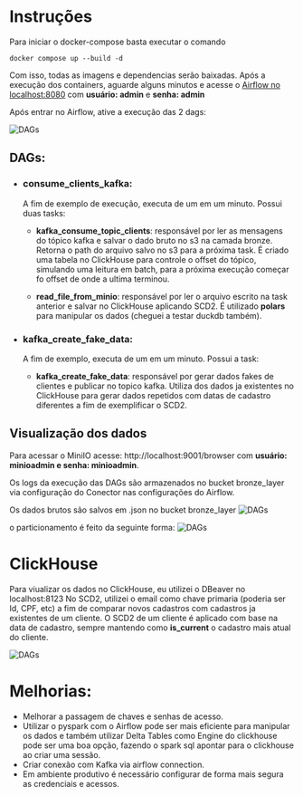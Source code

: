 # Instruções
Para iniciar o docker-compose basta executar o comando 
```
docker compose up --build -d
````
Com isso, todas as imagens e dependencias serão baixadas. Após a execução dos containers, aguarde alguns minutos e acesse
o [Airflow no localhost:8080](http://localhost:8080/login/) com **usuário: admin** e **senha: admin**

Após entrar no Airflow, ative a execução das 2 dags:

![DAGs](img/airflow.png)

## DAGs:
- ### **consume_clients_kafka**:
    A fim de exemplo de execução, executa de um em um minuto. Possui duas tasks:
    - **kafka_consume_topic_clients**: responsável por ler as mensagens do tópico kafka e salvar o dado bruto no s3 na camada bronze. Retorna o path do arquivo salvo no s3 para a próxima task. É criado uma tabela no ClickHouse para controle o offset do tópico, simulando uma leitura em batch, para a próxima execução começar fo offset de onde a ultima terminou.

    - **read_file_from_minio**: responsável por ler o arquivo escrito na task anterior e salvar no ClickHouse aplicando SCD2. É utilizado **polars** para manipular os dados (cheguei a testar duckdb também).

- ### **kafka_create_fake_data**:
    A fim de exemplo, executa de um em um minuto. Possui a task:
    - **kafka_create_fake_data**: responsável por gerar dados fakes de clientes e publicar no topico kafka. Utiliza dos dados ja existentes no ClickHouse para gerar dados repetidos com datas de cadastro diferentes a fim de exemplificar o SCD2.

## Visualização dos dados
Para acessar o MiniIO acesse: http://localhost:9001/browser com **usuário: minioadmin e senha: minioadmin**.

Os logs da execução das DAGs são armazenados no bucket bronze_layer via configuração do Conector nas configurações do Airflow.

Os dados brutos são salvos em .json no bucket bronze_layer
![DAGs](img/bucket.png)

o particionamento é feito da seguinte forma:
![DAGs](img/partition.png)


# ClickHouse

Para viualizar os dados no ClickHouse, eu utilizei o DBeaver no localhost:8123
No SCD2, utilizei o email como chave primaria (poderia ser Id, CPF, etc) a fim de comparar novos cadastros com cadastros ja existentes de um cliente.
O SCD2 de um cliente é aplicado com base na data de cadastro, sempre mantendo como **is_current** o cadastro mais atual do cliente.

![DAGs](img/clickhouse.png)

# Melhorias:
- Melhorar a passagem de chaves e senhas de acesso.
- Utilizar o pyspark com o Airflow pode ser mais eficiente para manipular os dados e também utilizar Delta Tables como Engine do clickhouse pode ser uma boa opção, fazendo o spark sql apontar para o clickhouse ao criar uma sessão.
- Criar conexão com Kafka via airflow connection.
- Em ambiente produtivo é necessário configurar de forma mais segura as credenciais e acessos.


